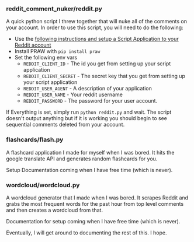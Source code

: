### reddit_comment_nuker/reddit.py

A quick python script I threw together that will nuke all of the comments on your account.
In order to use this script, you will need to do the following:

- Use the [following instructions and setup a Script Application to your Reddit account](https://praw.readthedocs.io/en/latest/getting_started/authentication.html#script-application)
- Install PRAW with `pip install praw`
- Set the following env vars 
  - `REDDIT_CLIENT_ID` - The id you get from setting up your script application
  - `REDDIT_CLIENT_SECRET` - The secret key that you get from setting up your script application
  - `REDDIT_USER_AGENT` - A description of your application 
  - `REDDIT_USER_NAME` - Your reddit username
  - `REDDIT_PASSWORD` - The password for your user account. 

If Everything is set, simply run `python reddit.py` and wait. The script doesn't output anything but if it is working you should begin to see sequential comments deleted from your account. 

### flashcards/flash.py

A flashcard application I made for myself when I was bored. It hits the google translate API and generates random flashcards for you. 

Setup Documentation coming when I have free time (which is never). 

### wordcloud/wordcloud.py

A wordcloud generator that I made when I was bored. It scrapes Reddit and grabs the most frequent words for the past hour from top level comments and then creates a wordcloud from that. 

Documentation for setup coming when I have free time (which is never). 

Eventually, I will get around to documenting the rest of this. I hope. 
